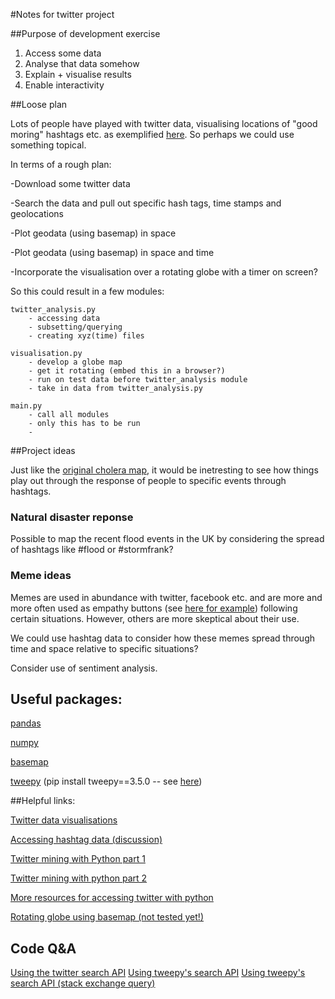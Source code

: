 #Notes for twitter project

##Purpose of development exercise

1. Access some data 
2. Analyse that data somehow
3. Explain + visualise results
4. Enable interactivity

##Loose plan

Lots of people have played with twitter data, visualising locations of "good moring" hashtags etc. as exemplified [here](http://mashable.com/2009/06/30/gorgeous-twitter-visualizations/#vSboAlmalgqC). So perhaps we could use something topical. 

In terms of a rough plan:

-Download some twitter data

-Search the data and pull out specific hash tags, time stamps and geolocations

-Plot geodata (using basemap) in space

-Plot geodata (using basemap) in space and time

-Incorporate the visualisation over a rotating globe with a timer on screen?

So this could result in a few modules:

	twitter_analysis.py
		- accessing data
		- subsetting/querying
		- creating xyz(time) files

	visualisation.py
		- develop a globe map
		- get it rotating (embed this in a browser?)
		- run on test data before twitter_analysis module 
		- take in data from twitter_analysis.py

	main.py
		- call all modules
		- only this has to be run 
		-

##Project ideas

Just like the [original cholera map](https://en.wikipedia.org/wiki/1854_Broad_Street_cholera_outbreak), it would be inetresting to see how things play out through the response of people to specific events through hashtags.

### Natural disaster reponse

Possible to map the recent flood events in the UK by considering the spread of hashtags like #flood or #stormfrank?

### Meme ideas

Memes are used in abundance with twitter, facebook etc. and are more and more often used as empathy buttons (see [here for example](http://www.theatlantic.com/entertainment/archive/2015/11/pray-for-paris-empathy-facebook/416196/)) following certain situations. However, others are more skeptical about their use.

We could use hashtag data to consider how these memes spread through time and space relative to specific situations?

Consider use of sentiment analysis.

## Useful packages:

[pandas](http://pandas.pydata.org/)

[numpy](http://www.numpy.org/)

[basemap](http://matplotlib.org/basemap/)

[tweepy]() (pip install tweepy==3.5.0 -- see [here](http://marcobonzanini.com/2015/03/02/mining-twitter-data-with-python-part-1/))

##Helpful links:

[Twitter data visualisations]( http://mashable.com/2009/06/30/gorgeous-twitter-visualizations/#vSboAlmalgqC )

[Accessing hashtag data (discussion)](https://www.quora.com/What-is-the-best-tool-to-download-and-archive-Twitter-data-of-certain-hashtags-and-mentions-for-academic-research)

[Twitter mining with Python part 1](http://marcobonzanini.com/2015/03/02/mining-twitter-data-with-python-part-1/)

[Twitter mining with python part 2](http://marcobonzanini.com/2015/03/09/mining-twitter-data-with-python-part-2/)

[More resources for accessing twitter with python](https://dev.twitter.com/overview/api/twitter-libraries)

[Rotating globe using basemap (not tested yet!)](https://gist.github.com/jdherman/7282653)

## Code Q&A

[Using the twitter search API](https://dev.twitter.com/rest/public/search)
[Using tweepy's search API](https://twittercommunity.com/t/how-to-use-the-tweepys-search-api/22105)
[Using tweepy's search API (stack exchange query)](http://stackoverflow.com/questions/27319476/python-tweepy-find-all-tweets-in-the-netherlands)